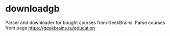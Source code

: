 # downloadgb
Parser and downloader for bought courses from GeekBrains. Parse courses from page https://geekbrains.ru/education

